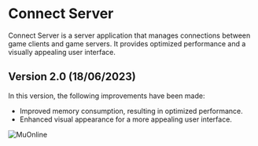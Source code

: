 # Connect Server

Connect Server is a server application that manages connections between game clients and game servers. It provides optimized performance and a visually appealing user interface.

## Version 2.0 (18/06/2023)

In this version, the following improvements have been made:

- Improved memory consumption, resulting in optimized performance.
- Enhanced visual appearance for a more appealing user interface.

![MuOnline](https://i.ibb.co/W28zNzh/Rebirth.png)
